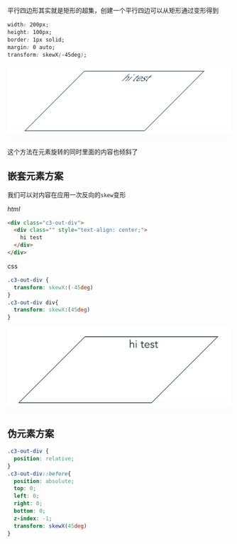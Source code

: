平行四边形其实就是矩形的超集，创建一个平行四边可以从矩形通过变形得到

```css
width: 200px;
height: 100px;
border: 1px solid;
margin: 0 auto;
transform: skewX(-45deg);
```
![](./imgs/1.png)

这个方法在元素旋转的同时里面的内容也倾斜了

## 嵌套元素方案
我们可以对内容在应用一次反向的`skew`变形

*html*
```html
<div class="c3-out-div">
  <div class="" style="text-align: center;">
    hi test
  </div>
</div>
```

css

```css
.c3-out-div {
  transform: skewX:(-45deg)
}
.c3-out-div div{
  transform: skewX:(45deg)
}
```
![](./imgs/2.png)

## 伪元素方案
```css
.c3-out-div {
  position: relative;
}
.c3-out-div::before{
  position: absolute;
  top: 0;
  left: 0;
  right: 0;
  bottom: 0;
  z-index: -1;
  transform: skewX(45deg)
}
```
